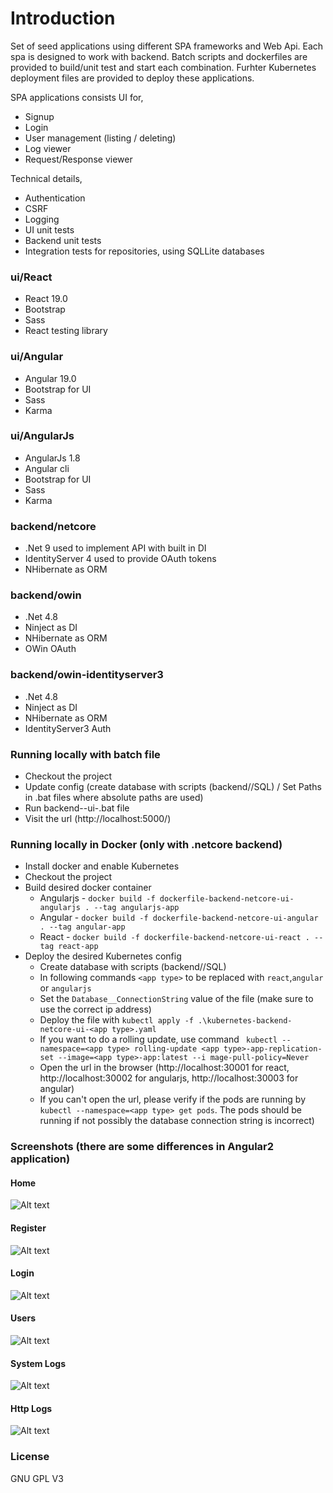 # Introduction
Set of seed applications using different SPA frameworks and Web Api. Each spa is designed to work with backend. 
Batch scripts and dockerfiles are provided to build/unit test and start each combination. Furhter Kubernetes deployment files are provided to deploy these applications.

SPA applications consists UI for,
* Signup
* Login
* User management (listing / deleting)
* Log viewer
* Request/Response viewer

Technical details,
* Authentication
* CSRF
* Logging
* UI unit tests
* Backend unit tests
* Integration tests for repositories, using SQLLite databases 

### ui/React
* React 19.0
* Bootstrap
* Sass
* React testing library

### ui/Angular

* Angular 19.0 
* Bootstrap for UI
* Sass
* Karma

### ui/AngularJs

* AngularJs 1.8 
* Angular cli
* Bootstrap for UI
* Sass
* Karma

### backend/netcore
* .Net 9 used to implement API with built in DI
* IdentityServer 4 used to provide OAuth tokens
* NHibernate as ORM

### backend/owin
* .Net 4.8 
* Ninject as DI
* NHibernate as ORM
* OWin OAuth

### backend/owin-identityserver3
* .Net 4.8
* Ninject as DI
* NHibernate as ORM
* IdentityServer3 Auth

### Running locally with batch file
* Checkout the project
* Update config (create database with scripts (backend/<project>/SQL) / Set Paths in .bat files where absolute paths are used)
* Run backend-<backend>-ui-<ui>.bat file
* Visit the url (http://localhost:5000/)
### Running locally in Docker (only with .netcore backend)
* Install docker and enable Kubernetes
* Checkout the project
* Build desired docker container
    * Angularjs - `docker build -f dockerfile-backend-netcore-ui-angularjs . --tag angularjs-app`
    * Angular - `docker build -f dockerfile-backend-netcore-ui-angular . --tag angular-app`
    * React - `docker build -f dockerfile-backend-netcore-ui-react . --tag react-app`
* Deploy the desired Kubernetes config
	* Create database with scripts (backend/<project>/SQL)
	* In following commands `<app type>` to be replaced with `react`,`angular` or `angularjs`
	* Set the `Database__ConnectionString` value of the file (make sure to use the correct ip address)
	* Deploy the file with `kubectl apply -f .\kubernetes-backend-netcore-ui-<app type>.yaml`
	* If you want to do a rolling update, use command ` kubectl --namespace=<app type> rolling-update <app type>-app-replication-set --image=<app type>-app:latest --i
mage-pull-policy=Never`		
	* Open the url in the browser (http://localhost:30001 for react, http://localhost:30002 for angularjs, http://localhost:30003 for angular)
	* If you can't open the url, please verify if the pods are running by `kubectl --namespace=<app type> get pods`. The pods should be running if not possibly the database connection string is incorrect)

### Screenshots (there are some differences in Angular2 application)
#### Home
![Alt text](readme_images/home.png?raw=true "Home")
#### Register
![Alt text](readme_images/register.png?raw=true "Register")
#### Login
![Alt text](readme_images/login.png?raw=true "Login")
#### Users
![Alt text](readme_images/users.png?raw=true "Users")
#### System Logs
![Alt text](readme_images/systemlog.png?raw=true "System Logs")
#### Http Logs
![Alt text](readme_images/httplog.png?raw=true "Http Logs")

### License
GNU GPL V3
